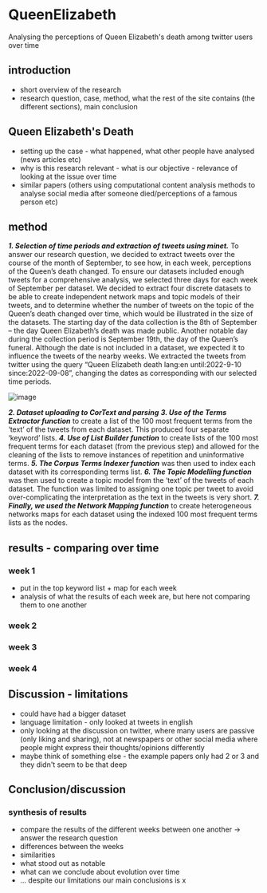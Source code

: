 # QueenElizabeth
Analysing the perceptions of Queen Elizabeth's death among twitter users over time 

## introduction 
- short overview of the research 
- research question, case, method, what the rest of the site contains (the different sections), main conclusion 

## Queen Elizabeth's Death
- setting up the case - what happened, what other people have analysed (news articles etc)
- why is this research relevant - what is our objective - relevance of looking at the issue over time 
- similar papers (others using computational content analysis methods to analyse social media after someone died/perceptions of a famous person etc) 

## method 

***1.  Selection of time periods and extraction of tweets using minet.*** To answer our research question, we decided to extract tweets over the course of the month of September, to see how, in each week, perceptions of the Queen’s death changed. To ensure our datasets included enough tweets for a comprehensive analysis, we selected three days for each week of September per dataset. We decided to extract four discrete datasets to be able to create independent network maps and topic models of their tweets, and to determine whether the number of tweets on the topic of the Queen’s death changed over time, which would be illustrated in the size of the datasets. The starting day of the data collection is the 8th of September – the day Queen Elizabeth’s death was made public. Another notable day during the collection period is September 19th, the day of the Queen’s funeral. Although the date is not included in a dataset, we expected it to influence the tweets of the nearby weeks. We extracted the tweets from twitter using the query “Queen Elizabeth death lang:en until:2022-9-10 since:2022-09-08”, changing the dates as corresponding with our selected time periods. 

![image](https://user-images.githubusercontent.com/115983335/209151929-9e155c57-6a6b-4d13-8f5f-0ec231235ab5.png)

***2.	Dataset uploading to CorText and parsing***
***3.	Use of the Terms Extractor function*** to create a list of the 100 most frequent terms from the ‘text’ of the tweets from each dataset. This produced four separate ‘keyword’ lists. 
***4.	Use of List Builder function*** to create lists of the 100 most frequent terms for each dataset (from the previous step) and allowed for the cleaning of the lists to remove instances of repetition and uninformative terms. 
***5.	The Corpus Terms Indexer function*** was then used to index each dataset with its corresponding terms list. 
***6.	The Topic Modelling function*** was then used to create a topic model from the ‘text’ of the tweets of each dataset. The function was limited to assigning one topic per tweet to avoid over-complicating the interpretation as the text in the tweets is very short.
***7.	Finally, we used the Network Mapping function*** to create heterogeneous networks maps for each dataset using the indexed 100 most frequent terms lists as the nodes. 


## results - comparing over time
### week 1
- put in the top keyword list + map for each week 
- analysis of what the results of each week are, but here not comparing them to one another
### week 2
### week 3
### week 4

## Discussion - limitations
- could have had a bigger dataset 
- language limitation - only looked at tweets in english 
- only looking at the discussion on twitter, where many users are passive (only liking and sharing), not at newspapers or other social media where people might express their thoughts/opinions differently 
- maybe think of something else - the example papers only had 2 or 3 and they didn't seem to be that deep 

## Conclusion/discussion
### synthesis of results
- compare the results of the different weeks between one another -> answer the research question 
- differences between the weeks 
- similarities 
- what stood out as notable 
- what can we conclude about evolution over time 
- ... despite our limitations our main conclusions is x 
